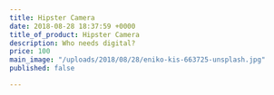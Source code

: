 ```yaml
---
title: Hipster Camera
date: 2018-08-28 18:37:59 +0000
title_of_product: Hipster Camera
description: Who needs digital?
price: 100
main_image: "/uploads/2018/08/28/eniko-kis-663725-unsplash.jpg"
published: false

---
```

